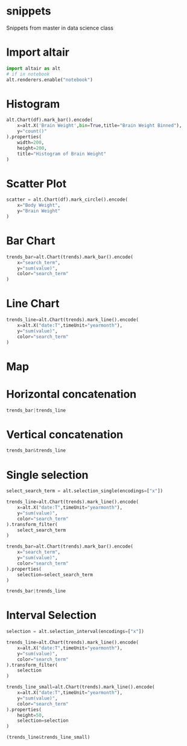 # snippets
Snippets from master in data science class
# Import altair

```python
import altair as alt
# if in notebook
alt.renderers.enable("notebook")
```

# Histogram

```python
alt.Chart(df).mark_bar().encode(
    x=alt.X('Brain Weight',bin=True,title="Brain Weight Binned"),
    y="count()"
).properties(
    width=200,
    height=200,
    title="Histogram of Brain Weight"
)
``` 

# Scatter Plot 

```python
scatter = alt.Chart(df).mark_circle().encode(
    x="Body Weight",
    y="Brain Weight"
)
``` 
# Bar Chart
```python
trends_bar=alt.Chart(trends).mark_bar().encode(
    x="search_term",
    y="sum(value)",
    color="search_term"
)
```

# Line Chart
```python
trends_line=alt.Chart(trends).mark_line().encode(
    x=alt.X("date:T",timeUnit="yearmonth"),
    y="sum(value)",
    color="search_term"
)
```

# Map

# Horizontal concatenation

```python
trends_bar|trends_line
```

# Vertical concatenation

```python
trends_bar&trends_line
```

# Single selection

```python
select_search_term = alt.selection_single(encodings=["x"])

trends_line=alt.Chart(trends).mark_line().encode(
    x=alt.X("date:T",timeUnit="yearmonth"),
    y="sum(value)",
    color="search_term"
).transform_filter(
    select_search_term
)

trends_bar=alt.Chart(trends).mark_bar().encode(
    x="search_term",
    y="sum(value)",
    color="search_term"
).properties(
    selection=select_search_term
)

trends_bar|trends_line
```

# Interval Selection

```python
selection = alt.selection_interval(encodings=["x"])

trends_line=alt.Chart(trends).mark_line().encode(
    x=alt.X("date:T",timeUnit="yearmonth"),
    y="sum(value)",
    color="search_term"
).transform_filter(
    selection
)

trends_line_small=alt.Chart(trends).mark_line().encode(
    x=alt.X("date:T",timeUnit="yearmonth"),
    y="sum(value)",
    color="search_term"
).properties(
    height=50,
    selection=selection
)

(trends_line&trends_line_small)
```
